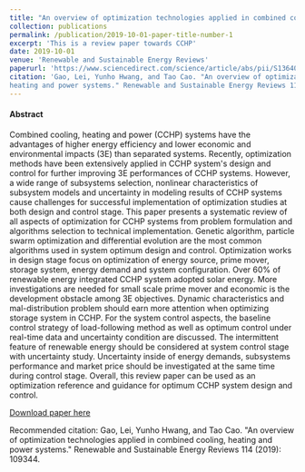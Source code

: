```yaml
---
title: "An overview of optimization technologies applied in combined cooling, heating and power systems"
collection: publications
permalink: /publication/2019-10-01-paper-title-number-1
excerpt: 'This is a review paper towards CCHP'
date: 2019-10-01
venue: 'Renewable and Sustainable Energy Reviews'
paperurl: 'https://www.sciencedirect.com/science/article/abs/pii/S1364032119305520'
citation: 'Gao, Lei, Yunho Hwang, and Tao Cao. "An overview of optimization technologies applied in combined cooling, 
heating and power systems." Renewable and Sustainable Energy Reviews 114 (2019): 109344.'
---
```

#### Abstract
Combined cooling, heating and power (CCHP) systems have the advantages of higher energy efficiency and lower economic 
and environmental impacts (3E) than separated systems. Recently, optimization methods have been extensively applied in 
CCHP system's design and control for further improving 3E performances of CCHP systems. 
However, a wide range of subsystems selection, nonlinear characteristics of subsystem models and uncertainty in 
modeling results of CCHP systems cause challenges for successful implementation of optimization studies 
at both design and control stage. This paper presents a systematic review of all aspects of optimization 
for CCHP systems from problem formulation and algorithms selection to technical implementation. Genetic algorithm, 
particle swarm optimization and differential evolution are the most common algorithms used in system optimum design 
and control. Optimization works in design stage focus on optimization of energy source, prime mover, storage system, 
energy demand and system configuration. Over 60% of renewable energy integrated CCHP system adopted solar energy. 
More investigations are needed for small scale prime mover and economic is the development obstacle among 3E objectives. 
Dynamic characteristics and mal-distribution problem should earn more attention when optimizing storage system in CCHP. 
For the system control aspects, the baseline control strategy of load-following method as well as optimum control 
under real-time data and uncertainty condition are discussed. The intermittent feature of renewable energy should be 
considered at system control stage with uncertainty study. Uncertainty inside of energy demands, subsystems performance 
and market price should be investigated at the same time during control stage. Overall, this review paper can be used as 
an optimization reference and guidance for optimum CCHP system design and control.

[Download paper here](https://www.sciencedirect.com/science/article/abs/pii/S1364032119305520)

Recommended citation: Gao, Lei, Yunho Hwang, and Tao Cao. "An overview of optimization technologies applied in combined cooling, 
heating and power systems." Renewable and Sustainable Energy Reviews 114 (2019): 109344.